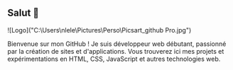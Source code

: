 ## Salut 👋

![Logo]("C:\Users\nlele\Pictures\Perso\Picsart_github Pro.jpg")

Bienvenue sur mon GitHub !
Je suis développeur web débutant, passionné par la création de sites et d'applications. Vous trouverez ici mes projets et expérimentations en HTML, CSS, JavaScript et autres technologies web.
